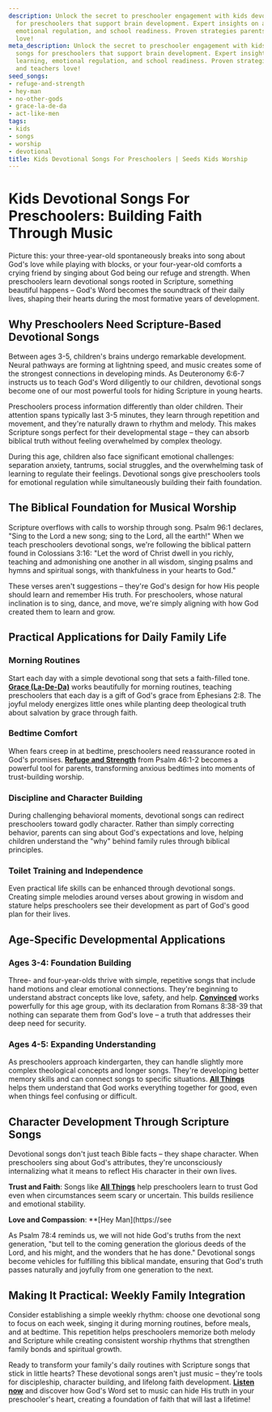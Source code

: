 ```yaml
---
description: Unlock the secret to preschooler engagement with kids devotional songs
  for preschoolers that support brain development. Expert insights on ages 3-5 learning,
  emotional regulation, and school readiness. Proven strategies parents and teachers
  love!
meta_description: Unlock the secret to preschooler engagement with kids devotional
  songs for preschoolers that support brain development. Expert insights on ages 3-5
  learning, emotional regulation, and school readiness. Proven strategies parents
  and teachers love!
seed_songs:
- refuge-and-strength
- hey-man
- no-other-gods
- grace-la-de-da
- act-like-men
tags:
- kids
- songs
- worship
- devotional
title: Kids Devotional Songs For Preschoolers | Seeds Kids Worship
---
```

# Kids Devotional Songs For Preschoolers: Building Faith Through Music

Picture this: your three-year-old spontaneously breaks into song about God's love while playing with blocks, or your four-year-old comforts a crying friend by singing about God being our refuge and strength. When preschoolers learn devotional songs rooted in Scripture, something beautiful happens – God's Word becomes the soundtrack of their daily lives, shaping their hearts during the most formative years of development.

## Why Preschoolers Need Scripture-Based Devotional Songs

Between ages 3-5, children's brains undergo remarkable development. Neural pathways are forming at lightning speed, and music creates some of the strongest connections in developing minds. As Deuteronomy 6:6-7 instructs us to teach God's Word diligently to our children, devotional songs become one of our most powerful tools for hiding Scripture in young hearts.

Preschoolers process information differently than older children. Their attention spans typically last 3-5 minutes, they learn through repetition and movement, and they're naturally drawn to rhythm and melody. This makes Scripture songs perfect for their developmental stage – they can absorb biblical truth without feeling overwhelmed by complex theology.

During this age, children also face significant emotional challenges: separation anxiety, tantrums, social struggles, and the overwhelming task of learning to regulate their feelings. Devotional songs give preschoolers tools for emotional regulation while simultaneously building their faith foundation.

## The Biblical Foundation for Musical Worship

Scripture overflows with calls to worship through song. Psalm 96:1 declares, "Sing to the Lord a new song; sing to the Lord, all the earth!" When we teach preschoolers devotional songs, we're following the biblical pattern found in Colossians 3:16: "Let the word of Christ dwell in you richly, teaching and admonishing one another in all wisdom, singing psalms and hymns and spiritual songs, with thankfulness in your hearts to God."

These verses aren't suggestions – they're God's design for how His people should learn and remember His truth. For preschoolers, whose natural inclination is to sing, dance, and move, we're simply aligning with how God created them to learn and grow.

## Practical Applications for Daily Family Life

### Morning Routines
Start each day with a simple devotional song that sets a faith-filled tone. **[Grace (La-De-Da)](https://seedskidsworship.com/product/grace-la-de-da-ephesians-28/)** works beautifully for morning routines, teaching preschoolers that each day is a gift of God's grace from Ephesians 2:8. The joyful melody energizes little ones while planting deep theological truth about salvation by grace through faith.

### Bedtime Comfort
When fears creep in at bedtime, preschoolers need reassurance rooted in God's promises. **[Refuge and Strength](https://seedskidsworship.com/product/refuge-and-strength-psalm-461-2-2/)** from Psalm 46:1-2 becomes a powerful tool for parents, transforming anxious bedtimes into moments of trust-building worship.

### Discipline and Character Building
During challenging behavioral moments, devotional songs can redirect preschoolers toward godly character. Rather than simply correcting behavior, parents can sing about God's expectations and love, helping children understand the "why" behind family rules through biblical principles.

### Toilet Training and Independence
Even practical life skills can be enhanced through devotional songs. Creating simple melodies around verses about growing in wisdom and stature helps preschoolers see their development as part of God's good plan for their lives.

## Age-Specific Developmental Applications

### Ages 3-4: Foundation Building
Three- and four-year-olds thrive with simple, repetitive songs that include hand motions and clear emotional connections. They're beginning to understand abstract concepts like love, safety, and help. **[Convinced](https://seedskidsworship.com/product/convinced-romans-838-39-3/)** works powerfully for this age group, with its declaration from Romans 8:38-39 that nothing can separate them from God's love – a truth that addresses their deep need for security.

### Ages 4-5: Expanding Understanding
As preschoolers approach kindergarten, they can handle slightly more complex theological concepts and longer songs. They're developing better memory skills and can connect songs to specific situations. **[All Things](https://seedskidsworship.com/product/trust-vol-11-releases-april-10-2018/)** helps them understand that God works everything together for good, even when things feel confusing or difficult.

## Character Development Through Scripture Songs

Devotional songs don't just teach Bible facts – they shape character. When preschoolers sing about God's attributes, they're unconsciously internalizing what it means to reflect His character in their own lives.

**Trust and Faith**: Songs like **[All Things](https://seedskidsworship.com/product/trust-vol-11-releases-april-10-2018/)** help preschoolers learn to trust God even when circumstances seem scary or uncertain. This builds resilience and emotional stability.

**Love and Compassion**: **[Hey Man](https://see

As Psalm 78:4 reminds us, we will not hide God's truths from the next generation, "but tell to the coming generation the glorious deeds of the Lord, and his might, and the wonders that he has done." Devotional songs become vehicles for fulfilling this biblical mandate, ensuring that God's truth passes naturally and joyfully from one generation to the next.

## Making It Practical: Weekly Family Integration

Consider establishing a simple weekly rhythm: choose one devotional song to focus on each week, singing it during morning routines, before meals, and at bedtime. This repetition helps preschoolers memorize both melody and Scripture while creating consistent worship rhythms that strengthen family bonds and spiritual growth.

Ready to transform your family's daily routines with Scripture songs that stick in little hearts? These devotional songs aren't just music – they're tools for discipleship, character building, and lifelong faith development. **[Listen now](https://seedskidsworship.com)** and discover how God's Word set to music can hide His truth in your preschooler's heart, creating a foundation of faith that will last a lifetime!

<script type="application/ld+json">
{
  "@context": "https://schema.org",
  "@type": "Article",
  "headline": "Kids Devotional Songs For Preschoolers",
  "author": {
    "@type": "Organization",
    "name": "Seeds Kids Worship"
  },
  "publisher": {
    "@type": "Organization",
    "name": "Seeds Kids Worship",
    "logo": {
      "@type": "ImageObject",
      "url": "https://seedskidsworship.com/logo.png"
    }
  },
  "datePublished": "2025-09-05T11:23:50.781354",
  "dateModified": "2025-09-05T11:23:50.781374",
  "description": "Unlock the secret to preschooler engagement with kids devotional songs for preschoolers that support brain development. Expert insights on ages 3-5 learning, em",
  "mainEntityOfPage": {
    "@type": "WebPage",
    "@id": "https://seedskidsworship.com/activities/kids-devotional-songs-for-preschoolers/"
  }
}
</script>

<script type="application/ld+json">
{
  "@context": "https://schema.org",
  "@type": "Product",
  "name": "Refuge and Strength",
  "description": "Comforting song declaring God as our refuge and strength in times of trouble from Psalm 46:1-2",
  "url": "https://seedskidsworship.com/product/refuge-and-strength-psalm-461-2-2/",
  "brand": {
    "@type": "Brand",
    "name": "Seeds Kids Worship"
  },
  "category": "Children's Christian Music",
  "album": "Seeds of Courage"
}
</script>

<script type="application/ld+json">
{
  "@context": "https://schema.org",
  "@type": "Product",
  "name": "Hey Man",
  "description": "Gospel message song about God's love and the gift of eternal life from Romans 5:8 & 6:23",
  "url": "https://seedskidsworship.com/product/hey-man-romans-58-623/",
  "brand": {
    "@type": "Brand",
    "name": "Seeds Kids Worship"
  },
  "category": "Children's Christian Music",
  "album": "Seeds of Faith / Seeds of Easter EP"
}
</script>

<script type="application/ld+json">
{
  "@context": "https://schema.org",
  "@type": "Product",
  "name": "No Other Gods",
  "description": "Reflective song on the love of Jesus and abiding in Him, drawn from John 15; emphasizes the greatest love shown through Christ's sacrifice.",
  "url": "https://seedskidsworship.com/product/no-other-gods-exodus-201-3-2/",
  "brand": {
    "@type": "Brand",
    "name": "Seeds Kids Worship"
  },
  "category": "Children's Christian Music",
  "album": "I Am With You"
}
</script>

<script type="application/ld+json">
{
  "@context": "https://schema.org",
  "@type": "Product",
  "name": "Grace (La-De-Da)",
  "description": "Joyful song teaching children about salvation by grace through faith from Ephesians 2:8",
  "url": "https://seedskidsworship.com/product/grace-la-de-da-ephesians-28/",
  "brand": {
    "@type": "Brand",
    "name": "Seeds Kids Worship"
  },
  "category": "Children's Christian Music",
